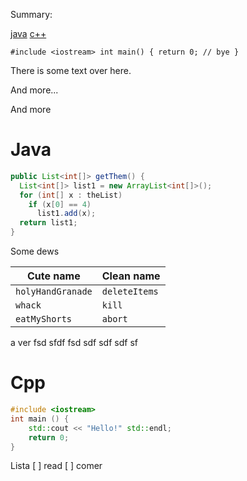 Summary:

[java](#java)
[c++](#cpp)

`#include <iostream> int main() { return 0; // bye }`


There is some text over here. 

And more...

And more



# Java

```java
public List<int[]> getThem() {
  List<int[]> list1 = new ArrayList<int[]>();
  for (int[] x : theList)
    if (x[0] == 4)
      list1.add(x);
  return list1;
}
```

Some dews

| Cute name         | Clean name    |
| ----------------- | ------------- |
| `holyHandGranade` | `deleteItems` |
| `whack`           | `kill`        |
| `eatMyShorts`     | `abort`       |


a
ver
fsd
sfdf
fsd
sdf
sdf
sdf
sf



# Cpp

```c++
#include <iostream>
int main () {
	std::cout << "Hello!" std::endl;
	return 0;
}
```
Lista
[ ] read
[ ] comer
